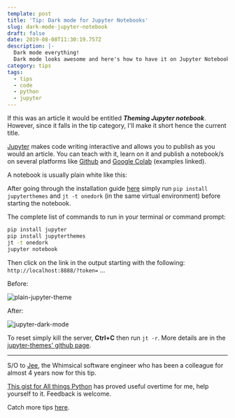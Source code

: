 ```yaml
---
template: post
title: 'Tip: Dark mode for Jupyter Notebooks'
slug: dark-mode-jupyter-notebook
draft: false
date: 2019-08-08T11:30:19.757Z
description: |-
  Dark mode everything!
  Dark mode looks awesome and here's how to have it on Jupyter Notebook.
category: tips
tags:
  - tips
  - code
  - python
  - jupyter
---
```

If this was an article it would be entitled **_Theming Jupyter notebook_**. However, since it falls in the tip category, I'll make it short hence the current title.

[Jupyter](https://jupyter.org/) makes code writing interactive and allows you to publish as you would an article. You can teach with it, learn on it and publish a notebook/s on several platforms like [Github](https://github.com/NdagiStanley/dsa/blob/master/DSA%20-%20Medium.ipynb) and [Google Colab](https://colab.research.google.com/notebooks/basic_features_overview.ipynb) (examples linked).

A notebook is usually plain white like this:

After going through the installation guide [here](https://jupyter.readthedocs.io/en/latest/install.html) simply run `pip install jupyterthemes` and `jt -t onedork` (in the same virtual environment) before starting the notebook. 

The complete list of commands to run in your terminal or command prompt:

```bash
pip install jupyter
pip install jupyterthemes
jt -t onedork
jupyter notebook
```

Then click on the link in the output starting with the following: `http://localhost:8888/?token=` ...

Before:

![plain-jupyter-theme](../media/screenshot-2019-08-08-14.59.03.png)

After:

![jupyter-dark-mode](../media/screenshot-2019-08-08-14.56.28.png)

To reset simply kill the server, **Ctrl+C** then run `jt -r`. More details are in the [jupyter-themes' github page](https://github.com/dunovank/jupyter-themes).

- - -

S/O to [Jee](https://twitter.com/jeegik), the Whimsical software engineer who has been a colleague for almost 4 years now for this tip.

[This gist for All things Python](https://gist.github.com/NdagiStanley/bf9db623e8a96ef2ab631a28c9a1eba8) has proved useful overtime for me, help yourself to it. Feedback is welcome.

Catch more tips [here](https://stanmd.tk/category/tips/).
